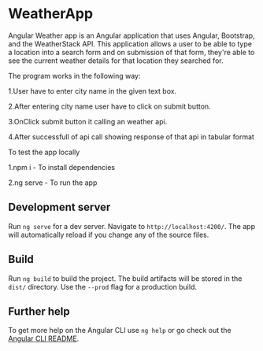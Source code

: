 # WeatherApp

Angular Weather app is an Angular application that uses Angular, Bootstrap, and the WeatherStack API. This application allows a user to be able to type a location into a search form and on submission of that form, they're able to see the current weather details for that location they searched for.

The program works in the following way:

1.User have to enter city name in the given  text box.

2.After entering city name user have to click on submit button.

3.OnClick submit button it calling an weather api.

4.After successfull of api call showing response of that api in tabular format

To test the app locally

1.npm i - To install dependencies

2.ng serve - To run the app


## Development server

Run `ng serve` for a dev server. Navigate to `http://localhost:4200/`. The app will automatically reload if you change any of the source files.

## Build

Run `ng build` to build the project. The build artifacts will be stored in the `dist/` directory. Use the `--prod` flag for a production build.

## Further help

To get more help on the Angular CLI use `ng help` or go check out the [Angular CLI README](https://github.com/angular/angular-cli/blob/master/README.md).


